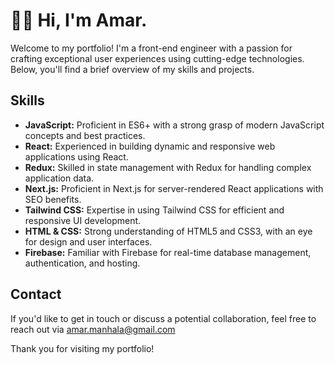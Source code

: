 # 👋🏻 Hi, I'm Amar.

Welcome to my portfolio! I'm a front-end engineer with a passion for crafting exceptional user experiences using cutting-edge technologies. Below, you'll find a brief overview of my skills and projects.

## Skills

- **JavaScript:** Proficient in ES6+ with a strong grasp of modern JavaScript concepts and best practices.
- **React:** Experienced in building dynamic and responsive web applications using React.
- **Redux:** Skilled in state management with Redux for handling complex application data.
- **Next.js:** Proficient in Next.js for server-rendered React applications with SEO benefits.
- **Tailwind CSS:** Expertise in using Tailwind CSS for efficient and responsive UI development.
- **HTML & CSS:** Strong understanding of HTML5 and CSS3, with an eye for design and user interfaces.
- **Firebase:** Familiar with Firebase for real-time database management, authentication, and hosting.


## Contact

If you'd like to get in touch or discuss a potential collaboration, feel free to reach out via amar.manhala@gmail.com

Thank you for visiting my portfolio!

